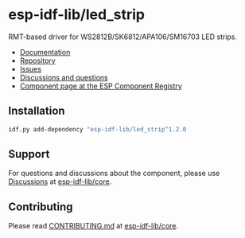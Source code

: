 # esp-idf-lib/led_strip

RMT-based driver for WS2812B/SK6812/APA106/SM16703 LED strips.

* [Documentation](https://esp-idf-lib.github.io/led_strip/)
* [Repository](https://github.com/esp-idf-lib/led_strip)
* [Issues](https://github.com/esp-idf-lib/led_strip/issues)
* [Discussions and questions](https://github.com/esp-idf-lib/core/discussions)
* [Component page at the ESP Component Registry](https://components.espressif.com/components/esp-idf-lib/led_strip)

## Installation

```sh
idf.py add-dependency "esp-idf-lib/led_strip^1.2.0
```

## Support

For questions and discussions about the component, please use
[Discussions](https://github.com/esp-idf-lib/core/discussions)
at [esp-idf-lib/core](https://github.com/esp-idf-lib/core).

## Contributing

Please read [CONTRIBUTING.md](https://github.com/esp-idf-lib/core/blob/main/CONTRIBUTING.md)
at [esp-idf-lib/core](https://github.com/esp-idf-lib/core).
